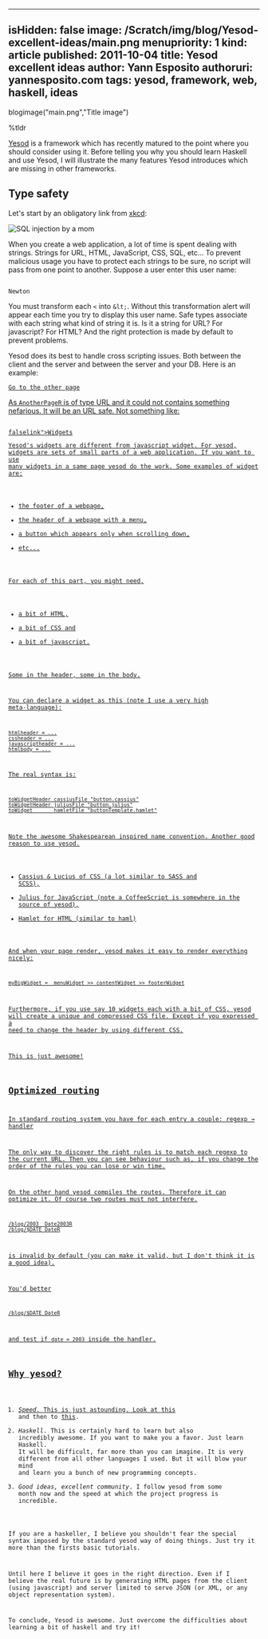 -----
isHidden:       false
image: /Scratch/img/blog/Yesod-excellent-ideas/main.png
menupriority:   1
kind:           article
published: 2011-10-04
title: Yesod excellent ideas
author: Yann Esposito
authoruri: yannesposito.com
tags:  yesod, framework, web, haskell, ideas
-----
blogimage("main.png","Title image")

<div class="intro">

%tldr

[Yesod](http://www.yesodweb.com) is a framework which has recently matured to the point where you should consider using it. Before telling you why you should learn Haskell and use Yesod, I will illustrate the many features Yesod introduces which are missing in other frameworks.

</div>

## Type safety

Let's start by an obligatory link from [xkcd](http://xkcd.com):

   ![SQL injection by a mom](http://imgs.xkcd.com/comics/exploits_of_a_mom.png)

When you create a web application, a lot of time is spent dealing with strings.
Strings for URL, HTML, JavaScript, CSS, SQL, etc...
To prevent malicious usage you have to protect each strings to be sure, no script will pass from one point to another.
Suppose a user enter this user name:

<code class="javascript">
Newton<script>alert("An apple fall")</script>
</code></pre>

You must transform each `<` into `&lt;`.
Without this transformation alert will appear each time you try to display this user name.
Safe types associate with each string what kind of string it is.
Is it a string for URL? For javascript? For HTML?
And the right protection is made by default to prevent problems.

Yesod does its best to handle cross scripting issues. Both between the client and the server and between the server and your DB.
Here is an example:

<code class="html"><a href=@[AnotherPageR]>Go to the other page
</code></pre>

As `AnotherPageR` is of type URL and it could not contains something nefarious.
It will be an URL safe. Not something like:

<code class="html">
falselink"><script> bad_code(); </script><a href="pipo
</code></pre>

## Widgets

Yesod's widgets are different from javascript widget.
For yesod, widgets are sets of small parts of a web application.
If you want to use many widgets in a same page yesod do the work.
Some examples of widget are:

- the footer of a webpage,
- the header of a webpage with a menu,
- a button which appears only when scrolling down, 
- etc...

For each of this part, you might need, 

- a bit of HTML, 
- a bit of CSS and 
- a bit of javascript.

Some in the header, some in the body.

You can declare a widget as this (note I use a very high meta-language):

    htmlheader = ...
    cssheader = ...
    javascriptheader = ...
    htmlbody = ...

The real syntax is:

<code class="haskell">
toWidgetHeader cassiusFile "button.cassius"
toWidgetHeader juliusFile "button.julius"
toWidget       hamletFile "buttonTemplate.hamlet"
</code></pre>

Note the awesome Shakespearean inspired name convention.
Another good reason to use yesod.

- Cassius _&_ Lucius of CSS (a lot similar to SASS and SCSS),
- Julius for JavaScript (note a CoffeeScript is somewhere in the source of yesod),
- Hamlet for HTML (similar to haml)

And when your page render, yesod makes it easy to render everything nicely:

<code class="haskell">
myBigWidget =  menuWidget >> contentWidget >> footerWidget
</code></pre>

Furthermore, if you use say 10 widgets each with a bit of CSS, yesod will create a unique and compressed CSS file. Except if you expressed a need to change the header by using different CSS. 

This is just awesome!

## Optimized routing

In standard routing system you have for each entry a couple: regexp → handler

The only way to discover the right rules is to match each regexp to the current URL. Then you can see behaviour such as, if you change the order of the rules you can lose or win time.

On the other hand yesod compiles the routes. 
Therefore it can optimize it.
Of course two routes must not interfere.

<code class="html">
/blog/2003  Date2003R
/blog/$DATE DateR
</code></pre>

is invalid by default (you can make it valid, but I don't think it is a good idea).

You'd better

<code class="html">
/blog/$DATE DateR
</code></pre>

and test if `date = 2003` inside the handler.

## Why yesod?

1. _Speed_. This is just astounding. Look at [this](http://snapframework.com/blog/2010/11/17/snap-0.3-benchmarks) and then to [this](http://www.yesodweb.com/blog/2011/02/warp-speed-ahead).
2. _Haskell_. This is certainly hard to learn but also incredibly awesome. If you want to make you a favor. Just learn Haskell. It will be difficult, far more than you can imagine. It is very different from all other languages I used. But it will blow your mind and learn you a bunch of new programming concepts.
3. _Good ideas, excellent community_. I follow yesod from some month now and the speed at which the project progress is incredible.

If you are a haskeller, I believe you shouldn't fear the special syntax imposed by the standard yesod way of doing things.
Just try it more than the firsts basic tutorials. 

Until here I believe it goes in the right direction. 
Even if I believe the real future is by generating HTML pages from the client (using javascript) and server limited to serve JSON (or XML, or any object representation system).

To conclude, Yesod is awesome. Just overcome the difficulties about learning a bit of haskell and try it!
